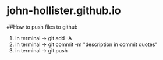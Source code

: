 # john-hollister.github.io

##How to push files to github
1) in terminal -> git add -A
2) in terminal -> git commit -m "description in commit quotes"
3) in terminal -> git push